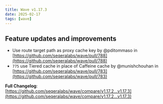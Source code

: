 ```yaml
---
title: Wave v1.17.3
date: 2025-02-17
tags: [wave]
---
```


## Feature updates and improvements

- Use route target path as proxy cache key by @pditommaso in [https://github.com/seqeralabs/wave/pull/788](https://github.com/seqeralabs/wave/pull/788)
- `775` use Tiered cache in place of Caffeine cache by @munishchouhan in [https://github.com/seqeralabs/wave/pull/783](https://github.com/seqeralabs/wave/pull/783)

**Full Changelog**: [https://github.com/seqeralabs/wave/compare/v1.17.2...v1.17.3](https://github.com/seqeralabs/wave/compare/v1.17.2...v1.17.3)
